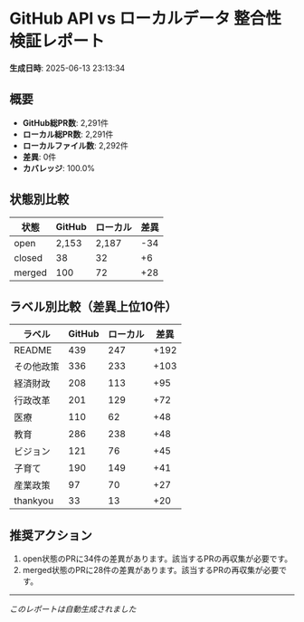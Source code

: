# GitHub API vs ローカルデータ 整合性検証レポート

**生成日時**: 2025-06-13 23:13:34

## 概要

- **GitHub総PR数**: 2,291件
- **ローカル総PR数**: 2,291件
- **ローカルファイル数**: 2,292件
- **差異**: 0件
- **カバレッジ**: 100.0%

## 状態別比較

| 状態 | GitHub | ローカル | 差異 |
|------|--------|----------|------|
| open | 2,153 | 2,187 | -34 |
| closed | 38 | 32 | +6 |
| merged | 100 | 72 | +28 |

## ラベル別比較（差異上位10件）

| ラベル | GitHub | ローカル | 差異 |
|--------|--------|----------|------|
| README | 439 | 247 | +192 |
| その他政策 | 336 | 233 | +103 |
| 経済財政 | 208 | 113 | +95 |
| 行政改革 | 201 | 129 | +72 |
| 医療 | 110 | 62 | +48 |
| 教育 | 286 | 238 | +48 |
| ビジョン | 121 | 76 | +45 |
| 子育て | 190 | 149 | +41 |
| 産業政策 | 97 | 70 | +27 |
| thankyou | 33 | 13 | +20 |

## 推奨アクション

1. open状態のPRに34件の差異があります。該当するPRの再収集が必要です。
2. merged状態のPRに28件の差異があります。該当するPRの再収集が必要です。

---
*このレポートは自動生成されました*
